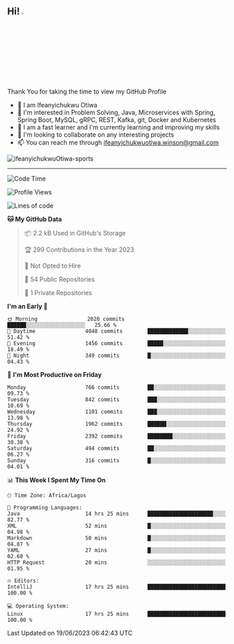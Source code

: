 <!-- BLOG-POST-LIST:START --><!-- BLOG-POST-LIST:END -->

## Hi! <img src="https://media.giphy.com/media/hvRJCLFzcasrR4ia7z/giphy.gif" width="4%"> 

Thank You for taking the time to view my GitHub Profile

- 👋 I am Ifeanyichukwu Otiwa
- 👀 I'm interested in Problem Solving, Java, Microservices with Spring, Spring Boot, MySQL, gRPC, REST, Kafka, git, Docker and Kubernetes
- 🌱 I am a fast learner and I'm currently learning and improving my skills
- 💞️ I'm looking to collaborate on any interesting projects
- 📫 You can reach me through ifeanyichukwuotiwa.winson@gmail.com

<p align="left" marginTop="10px"> <img src="https://komarev.com/ghpvc/?username=ifeanyichukwuOtiwa-sports&label=Profile%20views&color=0e75b6&style=for-the-badge" alt="ifeanyichukwuOtiwa-sports" /> </p>

***

<!--START_SECTION:waka-->
![Code Time](http://img.shields.io/badge/Code%20Time-1%2C447%20hrs%2041%20mins-blue)

![Profile Views](http://img.shields.io/badge/Profile%20Views-1-blue)

![Lines of code](https://img.shields.io/badge/From%20Hello%20World%20I%27ve%20Written-2.5%20million%20lines%20of%20code-blue)

**🐱 My GitHub Data** 

> 📦 2.2 kB Used in GitHub's Storage 
 > 
> 🏆 299 Contributions in the Year 2023
 > 
> 🚫 Not Opted to Hire
 > 
> 📜 54 Public Repositories 
 > 
> 🔑 1 Private Repositories 
 > 
**I'm an Early 🐤** 

```text
🌞 Morning                2020 commits        ██████░░░░░░░░░░░░░░░░░░░   25.66 % 
🌆 Daytime                4048 commits        █████████████░░░░░░░░░░░░   51.42 % 
🌃 Evening                1456 commits        █████░░░░░░░░░░░░░░░░░░░░   18.49 % 
🌙 Night                  349 commits         █░░░░░░░░░░░░░░░░░░░░░░░░   04.43 % 
```
📅 **I'm Most Productive on Friday** 

```text
Monday                   766 commits         ██░░░░░░░░░░░░░░░░░░░░░░░   09.73 % 
Tuesday                  842 commits         ███░░░░░░░░░░░░░░░░░░░░░░   10.69 % 
Wednesday                1101 commits        ███░░░░░░░░░░░░░░░░░░░░░░   13.98 % 
Thursday                 1962 commits        ██████░░░░░░░░░░░░░░░░░░░   24.92 % 
Friday                   2392 commits        ████████░░░░░░░░░░░░░░░░░   30.38 % 
Saturday                 494 commits         ██░░░░░░░░░░░░░░░░░░░░░░░   06.27 % 
Sunday                   316 commits         █░░░░░░░░░░░░░░░░░░░░░░░░   04.01 % 
```


📊 **This Week I Spent My Time On** 

```text
🕑︎ Time Zone: Africa/Lagos

💬 Programming Languages: 
Java                     14 hrs 25 mins      █████████████████████░░░░   82.77 % 
XML                      52 mins             █░░░░░░░░░░░░░░░░░░░░░░░░   04.98 % 
Markdown                 50 mins             █░░░░░░░░░░░░░░░░░░░░░░░░   04.87 % 
YAML                     27 mins             █░░░░░░░░░░░░░░░░░░░░░░░░   02.60 % 
HTTP Request             20 mins             ░░░░░░░░░░░░░░░░░░░░░░░░░   01.95 % 

🔥 Editors: 
IntelliJ                 17 hrs 25 mins      █████████████████████████   100.00 % 

💻 Operating System: 
Linux                    17 hrs 25 mins      █████████████████████████   100.00 % 
```


 Last Updated on 19/06/2023 06:42:43 UTC
<!--END_SECTION:waka-->

<!--
<p align="center">
![trophy](https://github-profile-trophy.vercel.app/?username=ifeanyichukwuOtiwa-sports&theme=onedark) (https://github.com/ryo-ma/github-profile-trophy)
</p>
-->

<!---
ifeanyi-otiwa/ifeanyi-otiwa is a ✨ special ✨ repository because its `README.md` (this file) appears on your GitHub profile.
You can click the Preview link to take a look at your changes.
--->
